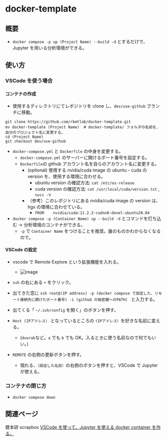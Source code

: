 # docker-template

## 概要

- `docker compose -p up (Project Name) --build -d` とするだけで、Jupyter を用いる分析環境ができる。

## 使い方
### VSCode を使う場合

#### コンテナの作成

- 使用するディレクトリにてレポジトリを clone し、`dev/use-github` ブランチに移動。

```
git clone https://github.com/rkmtlab/docker-template.git
mv docker-template (Project Name)  # docker-template/ フォルダの名前を、自分のプロジェクト名に変更する。
cd (Project Name)
git checkout dev/use-github
```

- `docker-compose.yml` と `Dockerfile` の中身を変更する。
  - `docker-compose.yml` のサーバーに開けるポート番号を設定する。
  - `Dockerfile`の github アカウント名を自らのアカウント名に変更する。
    - (optional) 使用する nvidia/cuda image の ubuntu・cuda の version を、使用する環境に合わせる。
      - ubuntu version の確認方法: `cat /etc/os-release`
      - cuda version  の確認方法: `cat /usr/local/cuda/version.txt` , `nvcc -V`
    - （参考）このレポジトリにある nvidia/cuda image の version は、 hgx の環境に合わせている。
      - `FROM    nvidia/cuda:11.2.2-cudnn8-devel-ubuntu20.04`
- `docker compose -p (Container Name) up --build -d` とコマンドを打ち込む -> 分析環境のコンテナができる。
  - `-p` で `Container Name` をつけることを推奨。誰のものかわからなくなるので。

#### VSCode の設定

- vscode で Remote Explore という拡張機能を入れる。

  - ![image](https://user-images.githubusercontent.com/64390823/209894093-3fcbb271-33b2-4bf4-896f-1826f282cb71.png)

- `ssh` の右にある `+` をクリック。
- 出てきた窓に `ssh root@(IP address) -p (docker compose で設定した、リモート接続先に開けたポート番号) -i (github の秘密鍵へのPATH) ` と入力する。
- 出てくる「 `~/.ssh/config` を開く」のボタンを押す。

- `Host (IPアドレス）` となっているところの `(IPアドレス）`を好きな名前に変える。
  - (`dvorak`など。`a` でも `b` でも OK。入るときに使う名前なので何でもいい。)
- `REMOTE` の右側の更新ボタンを押す。
  - 現れる、`（設定した名前）`の右側のボタンを押すと、VSCode で Jupyter が使える。

### コンテナの閉じ方

- `docker compose down`


## 関連ページ

暦本研 scrapbox
[VSCode を使って、Jupyter を使える docker container を作る。](https://scrapbox.io/rkmtlab/VSCode_%E3%82%92%E4%BD%BF%E3%81%A3%E3%81%A6%E3%80%81Jupyter_%E3%82%92%E4%BD%BF%E3%81%88%E3%82%8B_docker_container_%E3%82%92%E4%BD%9C%E3%82%8B%E3%80%82)
